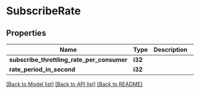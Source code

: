 # SubscribeRate

## Properties

Name | Type | Description | Notes
------------ | ------------- | ------------- | -------------
**subscribe_throttling_rate_per_consumer** | **i32** |  | [optional] 
**rate_period_in_second** | **i32** |  | [optional] 

[[Back to Model list]](../README.md#documentation-for-models) [[Back to API list]](../README.md#documentation-for-api-endpoints) [[Back to README]](../README.md)


